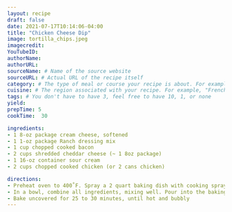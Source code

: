 ```yaml
---
layout: recipe
draft: false
date: 2021-07-17T10:14:06-04:00
title: "Chicken Cheese Dip" 
image: tortilla_chips.jpeg
imagecredit:
YouTubeID: 
authorName: 
authorURL: 
sourceName: # Name of the source website
sourceURL: # Actual URL of the recipe itself
category: # The type of meal or course your recipe is about. For example: "dinner", "entree", or "dessert".
cuisine: # The region associated with your recipe. For example, "French", Mediterranean", or "American".
tags: # You don't have to have 3, feel free to have 10, 1, or none
yield: 
prepTime: 5
cookTime:  30

ingredients:
- 1 8-oz package cream cheese, softened
- 1 1-oz package Ranch dressing mix
- 1 cup chopped cooked bacon
- 2 cups shredded cheddar cheese (~ 1 8oz package)
- 1 16-oz container sour cream
- 2 cups chopped cooked chicken (or 2 cans chicken)

directions:
- Preheat oven to 400˚F. Spray a 2 quart baking dish with cooking spray and set aside.
- In a bowl, combine all ingredients, mixing well. Pour into the baking dish.
- Bake uncovered for 25 to 30 minutes, until hot and bubbly
---
```

